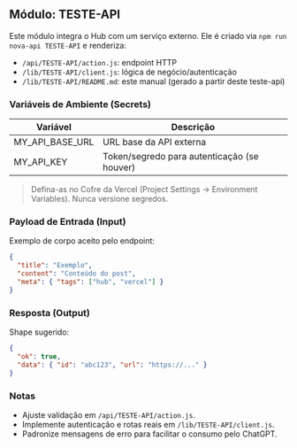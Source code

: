## Módulo: TESTE-API

Este módulo integra o Hub com um serviço externo. Ele é criado via `npm run nova-api TESTE-API` e renderiza:

- `/api/TESTE-API/action.js`: endpoint HTTP
- `/lib/TESTE-API/client.js`: lógica de negócio/autenticação
- `/lib/TESTE-API/README.md`: este manual (gerado a partir deste teste-api)

### Variáveis de Ambiente (Secrets)

| Variável           | Descrição                                   |
|--------------------|----------------------------------------------|
| MY_API_BASE_URL    | URL base da API externa                      |
| MY_API_KEY         | Token/segredo para autenticação (se houver)  |

> Defina-as no Cofre da Vercel (Project Settings → Environment Variables). Nunca versione segredos.

### Payload de Entrada (Input)
Exemplo de corpo aceito pelo endpoint:

```json
{
  "title": "Exemplo",
  "content": "Conteúdo do post",
  "meta": { "tags": ["hub", "vercel"] }
}
```

### Resposta (Output)
Shape sugerido:

```json
{
  "ok": true,
  "data": { "id": "abc123", "url": "https://..." }
}
```

### Notas
- Ajuste validação em `/api/TESTE-API/action.js`.
- Implemente autenticação e rotas reais em `/lib/TESTE-API/client.js`.
- Padronize mensagens de erro para facilitar o consumo pelo ChatGPT.
